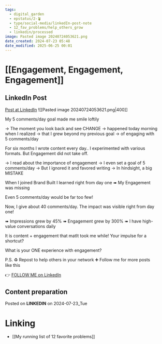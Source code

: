 ```yaml
---
tags:
  - digital_garden
  - epstatus/2-🪴
  - type/social-media/linkedIn-post-note
  - 12_fav_problems/help_others_grow
  - linkedin/processed
image: Pasted image 20240724053621.png
date_created: 2024-07-23 05:48
date_modified: 2025-06-25 00:01
---
```

# [[Engagement, Engagement, Engagement]]

## LinkedIn Post

[Post at LinkedIn](https://www.linkedin.com/posts/sebastiankamilli_my-5-commentsday-goal-made-me-smile-loftily-activity-7221393778606051329-mRTM?utm_source=share&utm_medium=member_desktop)
![[Pasted image 20240724053621.png|400]]  

My 5 comments/day goal made me smile loftily

→ The moment you look back and see CHANGE
→ happened today morning when I realized
→ that I grew beyond my previous goal
→ of engaging with 5 comments/day

For six months I wrote content every day..
I experimented with various formats.
But Engagement did not take off. 

→ I read about the importance of engagement
→ I even set a goal of 5 comments/day
→ But I ignored it and favored writing
→ In hindsight, a big MISTAKE

When I joined Brand Built
I learned right from day one
➠ My Engagement was missing 

Even 5 comments/day would be far too few!

Now, I give about 40 comments/day. 
The impact was visible right from day one!

➠ Impressions grew by 45%
➠ Engagement grew by 300%
➠ I have high-value conversations daily

It is content + engagement that matIt took me while! Your impulse for a shortcut?

What is your ONE experience with engagement?

P.S. 
♻ Repost to help others in your network
➕ Follow me for more posts like this

👉 [FOLLOW ME on LinkedIn](https://www.linkedin.com/comm/mynetwork/discovery-see-all?usecase=PEOPLE_FOLLOWS&followMember=sebastiankamilli)

## Content preparation

Posted on **LINKEDIN** on 2024-07-23_Tue

# Linking

+ [[My running list of 12 favorite problems]]